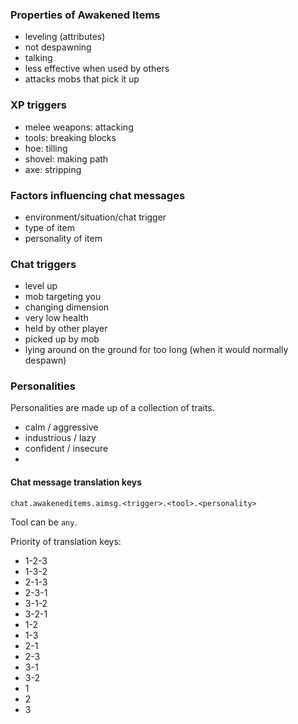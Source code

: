 

### Properties of Awakened Items

- leveling (attributes)
- not despawning
- talking
- less effective when used by others
- attacks mobs that pick it up

### XP triggers

- melee weapons: attacking
- tools: breaking blocks
- hoe: tilling
- shovel: making path
- axe: stripping

### Factors influencing chat messages

- environment/situation/chat trigger
- type of item
- personality of item

### Chat triggers

- level up
- mob targeting you
- changing dimension
- very low health
- held by other player
- picked up by mob
- lying around on the ground for too long (when it would normally despawn)

### Personalities

Personalities are made up of a collection of traits.

- calm / aggressive
- industrious / lazy
- confident / insecure
- 

#### Chat message translation keys

`chat.awakeneditems.aimsg.<trigger>.<tool>.<personality>`

Tool can be `any`.

Priority of translation keys:

- 1-2-3
- 1-3-2
- 2-1-3
- 2-3-1
- 3-1-2
- 3-2-1
- 1-2
- 1-3
- 2-1
- 2-3
- 3-1
- 3-2
- 1
- 2
- 3
